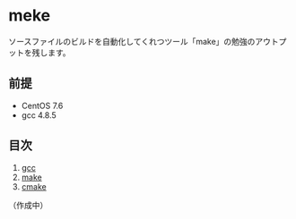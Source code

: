 # meke

ソースファイルのビルドを自動化してくれつツール「make」の勉強のアウトプットを残します。

## 前提
- CentOS 7.6
- gcc 4.8.5

## 目次
1. [gcc]()
2. [make]()
3. [cmake]()

（作成中）